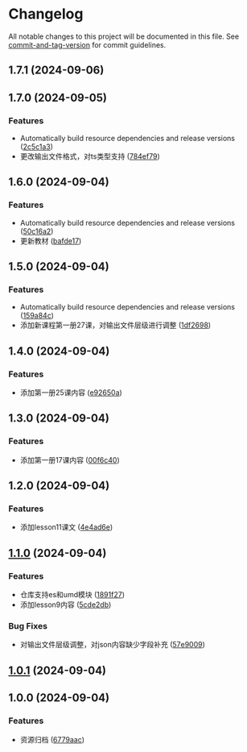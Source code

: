 # Changelog

All notable changes to this project will be documented in this file. See [commit-and-tag-version](https://github.com/absolute-version/commit-and-tag-version) for commit guidelines.

## 1.7.1 (2024-09-06)

## 1.7.0 (2024-09-05)


### Features

* Automatically build resource dependencies and release versions ([2c5c1a3](https://github.com/new-concept-english/source/commit/2c5c1a3b29714a919993c1e3a56a64b3606197fe))
* 更改输出文件格式，对ts类型支持 ([784ef79](https://github.com/new-concept-english/source/commit/784ef7911d7e8d697d2ae8da9ddb1dceecdee0c8))

## 1.6.0 (2024-09-04)


### Features

* Automatically build resource dependencies and release versions ([50c16a2](https://github.com/new-concept-english/source/commit/50c16a2edea4d9940b970b2a562e9819e6226d38))
* 更新教材 ([bafde17](https://github.com/new-concept-english/source/commit/bafde17a042bfb044e1f9f5cd21110ebe9f697de))

## 1.5.0 (2024-09-04)


### Features

* Automatically build resource dependencies and release versions ([159a84c](https://github.com/new-concept-english/source/commit/159a84c024659fb6be82c2989088611d4cc41b22))
* 添加新课程第一册27课，对输出文件层级进行调整 ([1df2698](https://github.com/new-concept-english/source/commit/1df269819b535669f420ee5734569850a3fd6aab))

## 1.4.0 (2024-09-04)


### Features

* 添加第一册25课内容 ([e92650a](https://github.com/new-concept-english/source/commit/e92650a91018ba0939e0db8f1b33f8a1f9cc4d17))

## 1.3.0 (2024-09-04)


### Features

* 添加第一册17课内容 ([00f6c40](https://github.com/new-concept-english/source/commit/00f6c40db4fbee2140cf48e4a956055704bf65c4))

## 1.2.0 (2024-09-04)


### Features

* 添加lesson11课文 ([4e4ad6e](https://github.com/new-concept-english/source/commit/4e4ad6e5445f6dd1259d197491bec908cb4b9b0a))

## [1.1.0](https://github.com/new-concept-english/source/compare/v1.0.0...v1.1.0) (2024-09-04)


### Features

* 仓库支持es和umd模块 ([1891f27](https://github.com/new-concept-english/source/commit/1891f271ba890b171ff83fa705106b55f213757b))
* 添加lesson9内容 ([5cde2db](https://github.com/new-concept-english/source/commit/5cde2dbc52383f8ed1521cb6d58e145ce1b406cb))


### Bug Fixes

* 对输出文件层级调整，对json内容缺少字段补充 ([57e9009](https://github.com/new-concept-english/source/commit/57e9009256aad1e5820fa85bd535bb40bc35faea))

## [1.0.1](https://github.com/new-concept-english/source/compare/v1.0.0...v1.0.1) (2024-09-04)

## 1.0.0 (2024-09-04)


### Features

* 资源归档 ([6779aac](https://github.com/new-concept-english/source/commit/6779aac1bc3e4e0492c369e3e30636039de879b2))
